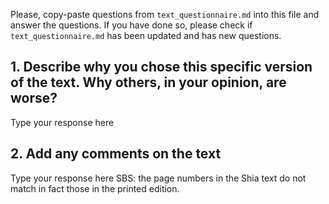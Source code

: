 

Please, copy-paste questions from `text_questionnaire.md` into this file and answer the questions.
If you have done so, please check if `text_questionnaire.md` has been updated and has new questions.

## 1. Describe why you chose this specific version of the text. Why others, in your opinion, are worse?

Type your response here

## 2. Add any comments on the text

Type your response here
SBS: the page numbers in the Shia text do not match in fact those in the printed edition.

